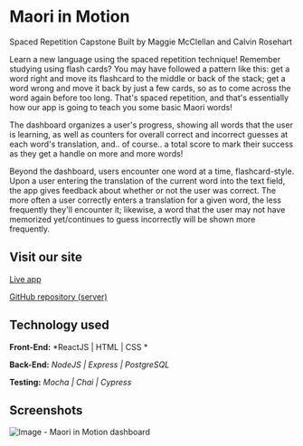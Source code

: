 # Maori in Motion
Spaced Repetition Capstone
Built by Maggie McClellan and Calvin Rosehart

Learn a new language using the spaced repetition technique! Remember studying using flash cards? You may have followed a pattern like this: get a word right and move its flashcard to the middle or back of the stack; get a word wrong and move it back by just a few cards, so as to come across the word again before too long. That's spaced repetition, and that's essentially how our app is going to teach you some basic Maori words!

The dashboard organizes a user's progress, showing all words that the user is learning, as well as counters for overall correct and incorrect guesses at each word's translation, and.. of course.. a total score to mark their success as they get a handle on more and more words!

Beyond the dashboard, users encounter one word at a time, flashcard-style. Upon a user entering the translation of the current word into the text field, the app gives feedback about whether or not the user was correct. The more often a user correctly enters a translation for a given word, the less frequently they'll encounter it; likewise, a word that the user may not have memorized yet/continues to guess incorrectly will be shown more frequently.


## Visit our site
[Live app](https://maori-in-motion.now.sh "Maori in Motion")

[GitHub repository (server)](https://github.com/therealmbittarelli/Maori-in-Motion-server "Maori in Motion server repo")

## Technology used

**Front-End:** *ReactJS | HTML | CSS *

**Back-End:** *NodeJS | Express | PostgreSQL*

**Testing:** *Mocha | Chai | Cypress*


## Screenshots

![Image - Maori in Motion dashboard](https://i.gyazo.com/f25d98350604971cfa2d53f8ab840e05.png)
